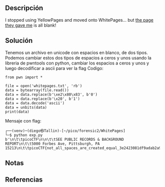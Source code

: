 ## Descripción
I stopped using YellowPages and moved onto WhitePages... but [the page they gave me](https://jupiter.challenges.picoctf.org/static/fa4a277cfa846e07a5981d8a19288a2e/whitepages.txt) is all blank!
## Solución
Tenemos un archivo en unicode con espacios en blanco, de dos tipos. Podemos cambiar estos dos tipos de espacios a ceros y unos usando la libreria de pwntools con python, cambiar los espacios a ceros y unos y luego decodificar a ascii para ver la flag Codigo:

```
from pwn import *

file = open('whitepages.txt', 'rb')
data = bytearray(file.read())
data = data.replace(b'\xe2\x80\x83', b'0')
data = data.replace(b'\x20', b'1')
data = data.decode('ascii')
data = unbits(data)
print(data)
```

Mensaje con flag:

```
┌──(venv)─(diego㉿Tallin)-[~/pico/forensic2/WhitePages]
└─$ python exp.py
b'\n\t\tpicoCTF\n\n\t\tSEE PUBLIC RECORDS & BACKGROUND REPORT\n\t\t5000 Forbes Ave, Pittsburgh, PA 15213\n\t\tpicoCTF{not_all_spaces_are_created_equal_3e2423081df9adab2a9d96afda4cfad6}\n\t\t'
```
## Notas
## Referencias